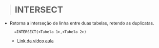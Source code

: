 ># INTERSECT
* Retorna a interseção de linha entre duas tabelas, retendo as duplicatas.
  ```
    =INTERSECT(<Tabela 1>,<Tabela 2>)

  ```
  * [Link da vídeo aula](https://www.youtube.com/watch?v=TdP26Eoyd0Q&list=PLWfPHxJoa7zvhuFU0saAaZsCVkrjDRGaN&index=9)